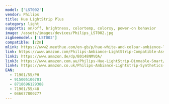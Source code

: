 ```yaml
---
model: ['LST002']
vendor: Philips
title: Hue LightStrip Plus
category: light
supports: on/off, brightness, colortemp, colorxy, power-on behavior
image: /assets/images/devices/Philips_LST002.jpg
zigbeemodel: ['LST002']
compatible: [z2m]
mlink: https://www2.meethue.com/en-gb/p/hue-white-and-colour-ambience-lightstrip-plus/7190155PH
link: https://www.amazon.com/Philips-Ambiance-LightStrip-Compatible-Assistant/dp/B0167H33DU/
link2: https://www.amazon.de/dp/B0148NMVQA/
link3: https://www.amazon.com.au/Philips-Hue-LightStrip-Dimmable-Smart/dp/B072HHXLKR/
link4: https://www.amazon.co.uk/Philips-Ambiance-Lightstrip-Synthetics-Colour/dp/B0148NMVQA/
EAN: 
  - 71901/55/PH
  - 915005106701
  - 8718696129388
  - 71901/55/48
  - 046677800277
---
```

